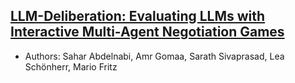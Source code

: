 ## [LLM-Deliberation: Evaluating LLMs with Interactive Multi-Agent Negotiation Games](https://arxiv.org/abs/2309.17234)
- Authors: Sahar Abdelnabi, Amr Gomaa, Sarath Sivaprasad, Lea Schönherr, Mario Fritz

